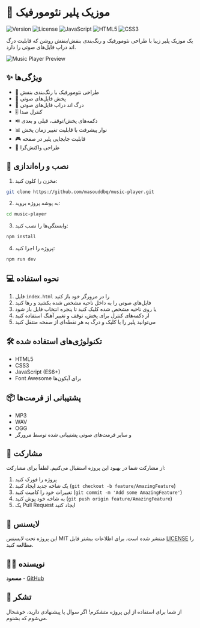 # 🎵 موزیک پلیر نئومورفیک

![Version](https://img.shields.io/badge/version-1.0.0-blue.svg)
![License](https://img.shields.io/badge/license-MIT-green.svg)
![JavaScript](https://img.shields.io/badge/JavaScript-ES6+-yellow.svg)
![HTML5](https://img.shields.io/badge/HTML5-E34F26?logo=html5&logoColor=white)
![CSS3](https://img.shields.io/badge/CSS3-1572B6?logo=css3&logoColor=white)

یک موزیک پلیر زیبا با طراحی نئومورفیک و رنگ‌بندی بنفش/بنفش روشن که قابلیت درگ اند دراپ فایل‌های صوتی را دارد.

![Music Player Preview](https://i.imgur.com/8XZQYtL.png)

## ✨ ویژگی‌ها

- 🎨 طراحی نئومورفیک با رنگ‌بندی بنفش
- 🎵 پخش فایل‌های صوتی
- 📂 درگ اند دراپ فایل‌های صوتی
- 🎚️ کنترل صدا
- ⏯️ دکمه‌های پخش/توقف، قبلی و بعدی
- 📊 نوار پیشرفت با قابلیت تغییر زمان پخش
- 🎮 قابلیت جابجایی پلیر در صفحه
- 📱 طراحی واکنش‌گرا

## 🚀 نصب و راه‌اندازی

1. مخزن را کلون کنید:
```bash
git clone https://github.com/masouddbq/music-player.git
```

2. به پوشه پروژه بروید:
```bash
cd music-player
```

3. وابستگی‌ها را نصب کنید:
```bash
npm install
```

4. پروژه را اجرا کنید:
```bash
npm run dev
```

## 💻 نحوه استفاده

1. فایل `index.html` را در مرورگر خود باز کنید
2. فایل‌های صوتی را به داخل ناحیه مشخص شده بکشید و رها کنید
3. یا روی ناحیه مشخص شده کلیک کنید تا پنجره انتخاب فایل باز شود
4. از دکمه‌های کنترل برای پخش، توقف و تغییر آهنگ استفاده کنید
5. می‌توانید پلیر را با کلیک و درگ به هر نقطه‌ای از صفحه منتقل کنید

## 🛠️ تکنولوژی‌های استفاده شده

- HTML5
- CSS3
- JavaScript (ES6+)
- Font Awesome برای آیکون‌ها

## 📦 پشتیبانی از فرمت‌ها

- MP3
- WAV
- OGG
- و سایر فرمت‌های صوتی پشتیبانی شده توسط مرورگر

## 🤝 مشارکت

از مشارکت شما در بهبود این پروژه استقبال می‌کنیم. لطفاً برای مشارکت:

1. پروژه را فورک کنید
2. یک شاخه جدید ایجاد کنید (`git checkout -b feature/AmazingFeature`)
3. تغییرات خود را کامیت کنید (`git commit -m 'Add some AmazingFeature'`)
4. به شاخه خود پوش کنید (`git push origin feature/AmazingFeature`)
5. یک Pull Request ایجاد کنید

## 📝 لایسنس

این پروژه تحت لایسنس MIT منتشر شده است. برای اطلاعات بیشتر فایل [LICENSE](LICENSE) را مطالعه کنید.

## 👨‍💻 نویسنده

**مسعود** - [GitHub](https://github.com/masouddbq)

## 🙏 تشکر

از شما برای استفاده از این پروژه متشکرم! اگر سوال یا پیشنهادی دارید، خوشحال می‌شوم که بشنوم. 